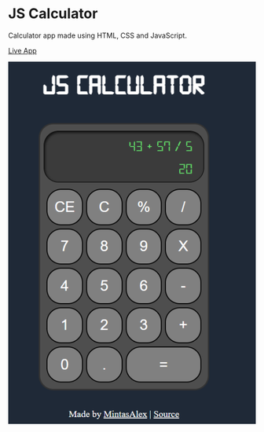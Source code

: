 # JS Calculator

Calculator app made using HTML, CSS and JavaScript.

[Live App](https://raw.githack.com/MintasAlex/JSCalculator/master/index.html)

![alt text](https://github.com/MintasAlex/JSCalculator/blob/master/img/sample.png?raw=true "App Preview")